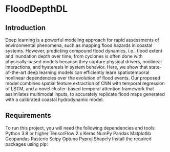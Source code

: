 # FloodDepthDL
## Introduction
Deep learning is a powerful modeling approach for rapid assessments of environmental phenomena, such as mapping flood hazards in coastal systems. However, predicting compound flood dynamics, i.e., flood extent and inundation depth over time, from cyclones is often done with physically-based models because they capture physical drivers, nonlinear interactions, and hysteresis in system behavior. Here, we show that state-of-the-art deep learning models can efficiently learn spatiotemporal nonlinear dependencies over the evolution of flood events. Our proposed model combines spatial feature extraction of CNN with temporal regression of LSTM, and a novel cluster-based temporal attention framework that assimilates multimodal inputs, to accurately replicate flood maps generated with a calibrated coastal hydrodynamic model. 

## Requirements
To run this project, you will need the following dependencies and tools: 
Python 3.8 or higher 
TensorFlow 2.x 
Keras 
NumPy 
Pandas 
Matplotlib 
Geopandas 
Rasterio 
Scipy 
Optuna 
Pyproj 
Shapely 
Install the required packages using pip:
